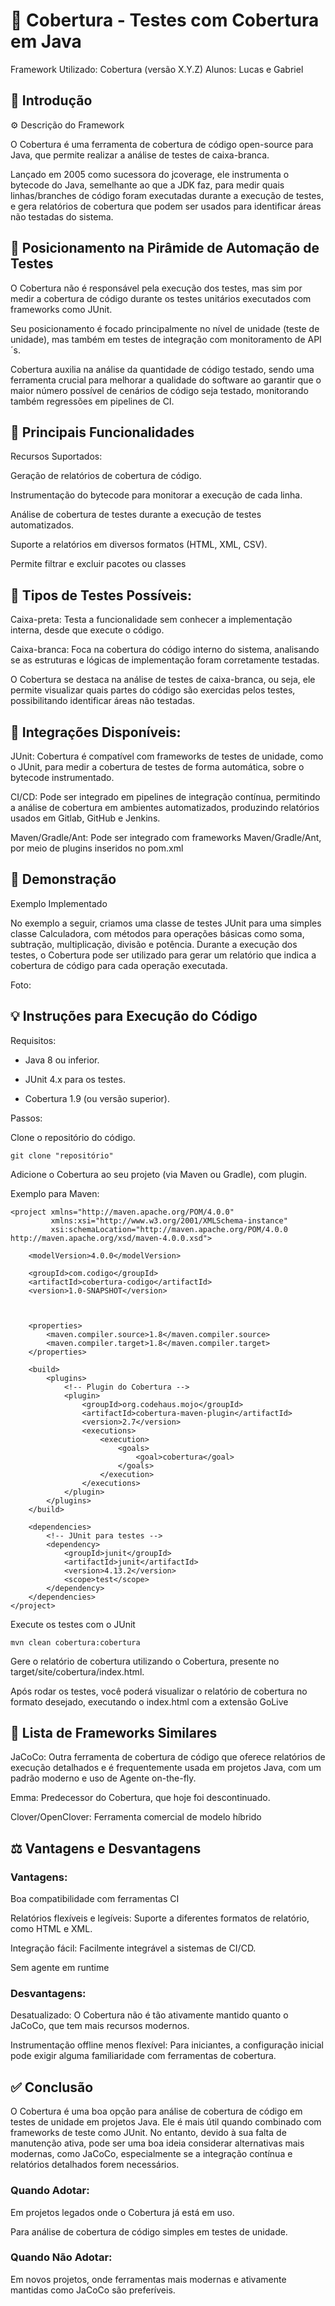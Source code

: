 # 🎯 Cobertura - Testes com Cobertura em Java

Framework Utilizado: Cobertura (versão X.Y.Z)
Alunos: Lucas e Gabriel

## 📝 Introdução
⚙️ Descrição do Framework

O Cobertura é uma ferramenta de cobertura de código open-source para Java, que permite realizar a análise de testes de caixa-branca. 

Lançado em 2005 como sucessora do jcoverage, ele instrumenta o bytecode do Java, semelhante ao que a JDK faz, para medir quais linhas/branches de código foram executadas durante a execução de testes, e gera relatórios de cobertura que podem ser usados para identificar áreas não testadas do sistema.

## 🏰 Posicionamento na Pirâmide de Automação de Testes


O Cobertura não é responsável pela execução dos testes, mas sim por medir a cobertura de código durante os testes unitários executados com frameworks como JUnit. 

Seu posicionamento é focado principalmente no nível de unidade (teste de unidade), mas também em testes de integração com monitoramento de API´s. 

Cobertura auxilia na análise da quantidade de código testado, sendo uma ferramenta crucial para melhorar a qualidade do software ao garantir que o maior número possível de cenários de código seja testado, monitorando também regressões em pipelines de CI.

## 🔧 Principais Funcionalidades

Recursos Suportados:

Geração de relatórios de cobertura de código.

Instrumentação do bytecode para monitorar a execução de cada linha.

Análise de cobertura de testes durante a execução de testes automatizados.

Suporte a relatórios em diversos formatos (HTML, XML, CSV).

Permite filtrar e excluir pacotes ou classes

## 🧠 Tipos de Testes Possíveis:

Caixa-preta: Testa a funcionalidade sem conhecer a implementação interna, desde que execute o código.

Caixa-branca: Foca na cobertura do código interno do sistema, analisando se as estruturas e lógicas de implementação foram corretamente testadas.

O Cobertura se destaca na análise de testes de caixa-branca, ou seja, ele permite visualizar quais partes do código são exercidas pelos testes, possibilitando identificar áreas não testadas.

## 🔄 Integrações Disponíveis:

JUnit: Cobertura é compatível com frameworks de testes de unidade, como o JUnit, para medir a cobertura de testes de forma automática, sobre o bytecode instrumentado.

CI/CD: Pode ser integrado em pipelines de integração contínua, permitindo a análise de cobertura em ambientes automatizados, produzindo relatórios usados em Gitlab, GitHub e Jenkins.

Maven/Gradle/Ant:
Pode ser integrado com frameworks Maven/Gradle/Ant, por meio de plugins inseridos no pom.xml

## 🚀 Demonstração
Exemplo Implementado

No exemplo a seguir, criamos uma classe de testes JUnit para uma simples classe Calculadora, com métodos para operações básicas como soma, subtração, multiplicação, divisão e potência. Durante a execução dos testes, o Cobertura pode ser utilizado para gerar um relatório que indica a cobertura de código para cada operação executada.

Foto:


## 💡 Instruções para Execução do Código

Requisitos:

- Java 8 ou inferior.

- JUnit 4.x para os testes.

- Cobertura 1.9 (ou versão superior).

Passos:

Clone o repositório do código.

```
git clone "repositório"
```

Adicione o Cobertura ao seu projeto (via Maven ou Gradle), com plugin.

Exemplo para Maven:

```
<project xmlns="http://maven.apache.org/POM/4.0.0"
         xmlns:xsi="http://www.w3.org/2001/XMLSchema-instance"
         xsi:schemaLocation="http://maven.apache.org/POM/4.0.0 http://maven.apache.org/xsd/maven-4.0.0.xsd">

    <modelVersion>4.0.0</modelVersion>

    <groupId>com.codigo</groupId>
    <artifactId>cobertura-codigo</artifactId>
    <version>1.0-SNAPSHOT</version>

    

    <properties>
        <maven.compiler.source>1.8</maven.compiler.source>
        <maven.compiler.target>1.8</maven.compiler.target>
    </properties>

    <build>
        <plugins>
            <!-- Plugin do Cobertura -->
            <plugin>
                <groupId>org.codehaus.mojo</groupId>
                <artifactId>cobertura-maven-plugin</artifactId>
                <version>2.7</version>
                <executions>
                    <execution>
                        <goals>
                            <goal>cobertura</goal>
                        </goals>
                    </execution>
                </executions>
            </plugin>
        </plugins>
    </build>

    <dependencies>
        <!-- JUnit para testes -->
        <dependency>
            <groupId>junit</groupId>
            <artifactId>junit</artifactId>
            <version>4.13.2</version>
            <scope>test</scope>
        </dependency>
    </dependencies>
</project>

```

Execute os testes com o JUnit
```
mvn clean cobertura:cobertura
```

Gere o relatório de cobertura utilizando o Cobertura, presente no target/site/cobertura/index.html.


Após rodar os testes, você poderá visualizar o relatório de cobertura no formato desejado, executando o index.html com a extensão GoLive

## 🔄 Lista de Frameworks Similares

JaCoCo: Outra ferramenta de cobertura de código que oferece relatórios de execução detalhados e é frequentemente usada em projetos Java, com um padrão moderno e uso de Agente on-the-fly.

Emma: Predecessor do Cobertura, que hoje foi descontinuado.

Clover/OpenClover:
Ferramenta comercial de modelo híbrido


## ⚖️ Vantagens e Desvantagens
### Vantagens:

Boa compatibilidade com ferramentas CI

Relatórios flexíveis e legíveis: Suporte a diferentes formatos de relatório, como HTML e XML.

Integração fácil: Facilmente integrável a sistemas de CI/CD.

Sem agente em runtime

### Desvantagens:

Desatualizado: O Cobertura não é tão ativamente mantido quanto o JaCoCo, que tem mais recursos modernos.

Instrumentação offline menos flexível: Para iniciantes, a configuração inicial pode exigir alguma familiaridade com ferramentas de cobertura.

## ✅ Conclusão

O Cobertura é uma boa opção para análise de cobertura de código em testes de unidade em projetos Java. Ele é mais útil quando combinado com frameworks de teste como JUnit. No entanto, devido à sua falta de manutenção ativa, pode ser uma boa ideia considerar alternativas mais modernas, como JaCoCo, especialmente se a integração contínua e relatórios detalhados forem necessários.

### Quando Adotar:

Em projetos legados onde o Cobertura já está em uso.

Para análise de cobertura de código simples em testes de unidade.

### Quando Não Adotar:

Em novos projetos, onde ferramentas mais modernas e ativamente mantidas como JaCoCo são preferíveis.
